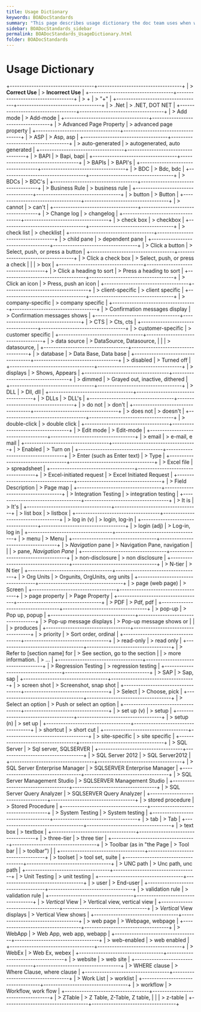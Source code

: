 ```yaml
---
title: Usage Dictionary
keywords: BOADocStandards
summary: "This page describes usage dictionary the doc team uses when writing documentation."
sidebar: BOADocStandards_sidebar
permalink: BOADocStandards_UsageDictionary.html
folder: BOADocStandards
---
```

Usage Dictionary
================

+-----------------------------------+-----------------------------------+
| > **Correct Use**                 | > **Incorrect Use**               |
+-----------------------------------+-----------------------------------+
| > \+                              | > "+"                             |
+-----------------------------------+-----------------------------------+
| > .Net                            | > .NET, DOT NET                   |
+-----------------------------------+-----------------------------------+
| > Add mode                        | > Add-mode                        |
+-----------------------------------+-----------------------------------+
| > Advanced Page Property          | > advanced page property          |
+-----------------------------------+-----------------------------------+
| > ASP                             | > Asp, asp                        |
+-----------------------------------+-----------------------------------+
| > auto-generated                  | > autogenerated, auto generated   |
+-----------------------------------+-----------------------------------+
| > BAPI                            | > Bapi, bapi                      |
+-----------------------------------+-----------------------------------+
| > BAPIs                           | > BAPI's                          |
+-----------------------------------+-----------------------------------+
| > BDC                             | > Bdc, bdc                        |
+-----------------------------------+-----------------------------------+
| > BDCs                            | > BDC's                           |
+-----------------------------------+-----------------------------------+
| > Business Rule                   | > business rule                   |
+-----------------------------------+-----------------------------------+
| > button                          | > Button                          |
+-----------------------------------+-----------------------------------+
| > cannot                          | > can't                           |
+-----------------------------------+-----------------------------------+
| > Change log                      | > changelog                       |
+-----------------------------------+-----------------------------------+
| > check box                       | > checkbox                        |
+-----------------------------------+-----------------------------------+
| > check list                      | > checklist                       |
+-----------------------------------+-----------------------------------+
| > child pane                      | > dependent pane                  |
+-----------------------------------+-----------------------------------+
| > Click a button                  | > Select, push, or press a button |
+-----------------------------------+-----------------------------------+
| > Click a check box               | > Select, push, or press a check  |
|                                   | > box                             |
+-----------------------------------+-----------------------------------+
| > Click a heading to sort         | > Press a heading to sort         |
+-----------------------------------+-----------------------------------+
| > Click an icon                   | > Press, push an icon             |
+-----------------------------------+-----------------------------------+
| > client-specific                 | > client specific                 |
+-----------------------------------+-----------------------------------+
| > company-specific                | > company specific                |
+-----------------------------------+-----------------------------------+
| > Confirmation messages display   | > Confirmation messages shows     |
+-----------------------------------+-----------------------------------+
| > CTS                             | > Cts, cts                        |
+-----------------------------------+-----------------------------------+
| > customer-specific               | > customer specific               |
+-----------------------------------+-----------------------------------+
| > data source                     | > DataSource, Datasource,         |
|                                   | > datasource,                     |
+-----------------------------------+-----------------------------------+
| > database                        | > Data Base, Data base            |
+-----------------------------------+-----------------------------------+
| > disabled                        | > Turned off                      |
+-----------------------------------+-----------------------------------+
| > displays                        | > Shows, Appears                  |
+-----------------------------------+-----------------------------------+
| > dimmed                          | > Grayed out, inactive, dithered  |
+-----------------------------------+-----------------------------------+
| > DLL                             | > Dll, dll                        |
+-----------------------------------+-----------------------------------+
| > DLLs                            | > DLL's                           |
+-----------------------------------+-----------------------------------+
| > do not                          | > don't                           |
+-----------------------------------+-----------------------------------+
| > does not                        | > doesn't                         |
+-----------------------------------+-----------------------------------+
| > double-click                    | > double click                    |
+-----------------------------------+-----------------------------------+
| > Edit mode                       | > Edit-mode                       |
+-----------------------------------+-----------------------------------+
| > email                           | > e-mail, e mail                  |
+-----------------------------------+-----------------------------------+
| > Enabled                         | > Turn on                         |
+-----------------------------------+-----------------------------------+
| > Enter (such as Enter text)      | > Type                            |
+-----------------------------------+-----------------------------------+
| > Excel file                      | > spreadsheet                     |
+-----------------------------------+-----------------------------------+
| > Excel-initiated request         | > Excel Initiated Request         |
+-----------------------------------+-----------------------------------+
| > Field Description               | > Page map                        |
+-----------------------------------+-----------------------------------+
| > Integration Testing             | > integration testing             |
+-----------------------------------+-----------------------------------+
| > It is                           | > It's                            |
+-----------------------------------+-----------------------------------+
| > list box                        | > listbox                         |
+-----------------------------------+-----------------------------------+
| > log in (v)                      | > login, log-in                   |
+-----------------------------------+-----------------------------------+
| > login (adj)                     | > Log-in, log in                  |
+-----------------------------------+-----------------------------------+
| > menu                            | > Menu                            |
+-----------------------------------+-----------------------------------+
| > *Navigation* pane               | > Navigation Pane, navigation     |
|                                   | > pane, *Navigation Pane*         |
+-----------------------------------+-----------------------------------+
| > non-disclosure                  | > non disclosure                  |
+-----------------------------------+-----------------------------------+
| > N-tier                          | > N tier                          |
+-----------------------------------+-----------------------------------+
| > Org Units                       | > Orgunits, OrgUnits, org units   |
+-----------------------------------+-----------------------------------+
| > page (web page)                 | > Screen                          |
+-----------------------------------+-----------------------------------+
| > page property                   | > Page Property                   |
+-----------------------------------+-----------------------------------+
| > PDF                             | > Pdf, pdf                        |
+-----------------------------------+-----------------------------------+
| > pop-up                          | > Pop up, popup                   |
+-----------------------------------+-----------------------------------+
| > Pop-up message displays         | > Pop-up message shows or         |
|                                   | > produces                        |
+-----------------------------------+-----------------------------------+
| > priority                        | > Sort order, ordinal             |
+-----------------------------------+-----------------------------------+
| > read-only                       | > read only                       |
+-----------------------------------+-----------------------------------+
| > Refer to \[section name\] for   | > See section, go to the section  |
| > more information.               | > ...                             |
+-----------------------------------+-----------------------------------+
| > Regression Testing              | > regression testing              |
+-----------------------------------+-----------------------------------+
| > SAP                             | > Sap, sap                        |
+-----------------------------------+-----------------------------------+
| > screen shot                     | > Screenshot, snap shot           |
+-----------------------------------+-----------------------------------+
| > Select                          | > Choose, pick                    |
+-----------------------------------+-----------------------------------+
| > Select an option                | > Push or select an option        |
+-----------------------------------+-----------------------------------+
| > set up (v)                      | > setup                           |
+-----------------------------------+-----------------------------------+
| > setup (n)                       | > set up                          |
+-----------------------------------+-----------------------------------+
| > shortcut                        | > short cut                       |
+-----------------------------------+-----------------------------------+
| > site-specific                   | > site specific                   |
+-----------------------------------+-----------------------------------+
| > SQL Server                      | > Sql server, SQLSERVER           |
+-----------------------------------+-----------------------------------+
| > SQL Server 2012                 | > SQL Server2012                  |
+-----------------------------------+-----------------------------------+
| > SQL Server Enterprise Manager   | > SQLSERVER Enterprise Manager    |
+-----------------------------------+-----------------------------------+
| > SQL Server Management Studio    | > SQLSERVER Management Studio     |
+-----------------------------------+-----------------------------------+
| > SQL Server Query Analyzer       | > SQLSERVER Query Analyzer        |
+-----------------------------------+-----------------------------------+
| > stored procedure                | > Stored Procedure                |
+-----------------------------------+-----------------------------------+
| > System Testing                  | > System testing                  |
+-----------------------------------+-----------------------------------+
| > tab                             | > Tab                             |
+-----------------------------------+-----------------------------------+
| > text box                        | > textbox                         |
+-----------------------------------+-----------------------------------+
| > three-tier                      | > three tier                      |
+-----------------------------------+-----------------------------------+
| > Toolbar (as in "the Page        | > Tool bar                        |
| > toolbar")                       |                                   |
+-----------------------------------+-----------------------------------+
| > toolset                         | > tool set, suite                 |
+-----------------------------------+-----------------------------------+
| > UNC path                        | > Unc path, unc path              |
+-----------------------------------+-----------------------------------+
| > Unit Testing                    | > unit testing                    |
+-----------------------------------+-----------------------------------+
| > user                            | > End-user                        |
+-----------------------------------+-----------------------------------+
| > validation rule                 | > validation rule                 |
+-----------------------------------+-----------------------------------+
| > *Vertical* View                 | > Vertical view, vertical view    |
+-----------------------------------+-----------------------------------+
| > *Vertical* View displays        | > Vertical View shows             |
+-----------------------------------+-----------------------------------+
| > web page                        | > Webpage, webpage                |
+-----------------------------------+-----------------------------------+
| > WebApp                          | > Web App, web app, webapp        |
+-----------------------------------+-----------------------------------+
| > web-enabled                     | > web enabled                     |
+-----------------------------------+-----------------------------------+
| > WebEx                           | > Web Ex, webex                   |
+-----------------------------------+-----------------------------------+
| > website                         | > web site                        |
+-----------------------------------+-----------------------------------+
| > WHERE clause                    | > Where Clause, where clause      |
+-----------------------------------+-----------------------------------+
| > Work List                       | > worklist                        |
+-----------------------------------+-----------------------------------+
| > workflow                        | > Workflow, work flow             |
+-----------------------------------+-----------------------------------+
| > ZTable                          | > Z Table, Z-Table, Z table,      |
|                                   | > z-table                         |
+-----------------------------------+-----------------------------------+
